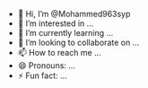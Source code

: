 - 👋 Hi, I’m @Mohammed963syp
- 👀 I’m interested in ...
- 🌱 I’m currently learning ...
- 💞️ I’m looking to collaborate on ...
- 📫 How to reach me ...
- 😄 Pronouns: ...
- ⚡ Fun fact: ...

<!---
Mohammed963syp/Mohammed963syp is a ✨ special ✨ repository because its `README.md` (this file) appears on your GitHub profile.
You can click the Preview link to take a look at your changes.
--->
